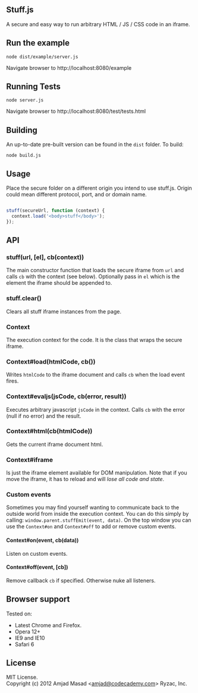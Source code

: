Stuff.js
--------

A secure and easy way to run arbitrary HTML / JS / CSS code in an iframe.


## Run the example

```
node dist/example/server.js
```

Navigate browser to http://localhost:8080/example



## Running Tests

```
node server.js
```

Navigate browser to http://localhost:8080/test/tests.html

## Building

An up-to-date pre-built version can be found in the `dist` folder.
To build:

```
node build.js
```


## Usage

Place the secure folder on a different origin you intend to use stuff.js.
Origin could mean different protocol, port, and or domain name.

```javascript

stuff(secureUrl, function (context) {
  context.load('<body>stuff</body>');
});
```


## API

### stuff(url, [el], cb(context))

The main constructor function that loads the secure iframe from `url` and
calls `cb` with the context (see below). Optionally pass in `el` which is
the element the iframe should be appended to.

### stuff.clear()

Clears all stuff iframe instances from the page.

### Context

The execution context for the code. It is the class that wraps the secure iframe.

### Context#load(htmlCode, cb())

Writes `htmlCode` to the iframe document and calls `cb` when the load event fires.

### Context#evaljs(jsCode, cb(error, result))

Executes arbitrary javascript `jsCode` in the context. Calls `cb` with the error (null if no error)
and the result.

### Context#html(cb(htmlCode))

Gets the current iframe document html.


### Context#iframe

Is just the iframe element available for DOM manipulation. Note that if you move the iframe, it has to reload and will *lose all code and state*.

### Custom events

Sometimes you may find yourself wanting to communicate back to the outside world from inside the execution
context. You can do this simply by calling: `window.parent.stuffEmit(event, data)`. On the top window you
can use the `Context#on` and `Context#off` to add or remove custom events.

#### Context#on(event, cb(data))

Listen on custom events.

#### Context#off(event, [cb])

Remove callback `cb` if specified. Otherwise nuke all listeners.

## Browser support

Tested on:

* Latest Chrome and Firefox.
* Opera 12+
* IE9 and IE10
* Safari 6

## License
MIT License.  
Copyright (c) 2012 Amjad Masad &lt;amjad@codecademy.com&gt; Ryzac, Inc.
